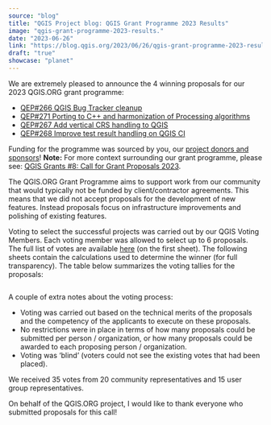 ```yaml
---
source: "blog"
title: "QGIS Project blog: QGIS Grant Programme 2023 Results"
image: "qgis-grant-programme-2023-results."
date: "2023-06-26"
link: "https://blog.qgis.org/2023/06/26/qgis-grant-programme-2023-results/"
draft: "true"
showcase: "planet"
---
```


<p>We are extremely pleased to announce the 4 winning proposals for our 2023 QGIS.ORG grant programme:</p>



<ul>
<li><a href="https://github.com/qgis/QGIS-Enhancement-Proposals/issues/266">QEP#266 QGIS Bug Tracker cleanup</a></li>



<li><a href="https://github.com/qgis/QGIS-Enhancement-Proposals/issues/271">QEP#271 Porting to C++ and harmonization of Processing algorithms</a></li>



<li><a href="https://github.com/qgis/QGIS-Enhancement-Proposals/issues/267">QEP#267 Add vertical CRS handling to QGIS</a></li>



<li><a href="https://github.com/qgis/QGIS-Enhancement-Proposals/issues/268">QEP#268 Improve test result handling on QGIS CI</a></li>
</ul>



<p>Funding for the programme was sourced by you, our <a href="https://www.qgis.org/en/site/about/sponsorship.html">project donors and sponsors</a>! <strong>Note:</strong> For more context surrounding our grant programme, please see: <a href="https://blog.qgis.org/2023/04/04/qgis-grants-8-call-for-grant-proposals-2023/">QGIS Grants #8: Call for Grant Proposals 2023</a>.</p>



<p>The QGIS.ORG Grant Programme aims to support work from our community that would typically not be funded by client/contractor agreements. This means that we did not accept proposals for the development of new features. Instead proposals focus on infrastructure improvements and polishing of existing features.<span id="more-1420"></span></p>



<p>Voting to select the successful projects was carried out by our QGIS Voting Members. Each voting member was allowed to select up to 6 proposals. The full list of votes are available <a href="https://docs.google.com/spreadsheets/d/1xdgpYwt1g39pRYcCm1XbqNC2yXfb7aXtf_3RALr2PQc/edit?usp=sharing">here</a> (on the first sheet). The following sheets contain the calculations used to determine the winner (for full transparency). The table below summarizes the voting tallies for the proposals:</p>



<figure class="wp-block-image size-large"><a href="https://qgisblog.files.wordpress.com/2023/06/image-2.png"><img data-attachment-id="2738" data-permalink="https://blog.qgis.org/2023/06/26/qgis-grant-programme-2023-results/image-2-4/" data-orig-file="https://qgisblog.files.wordpress.com/2023/06/image-2.png" data-orig-size="798,229" data-comments-opened="0" data-image-meta="{&quot;aperture&quot;:&quot;0&quot;,&quot;credit&quot;:&quot;&quot;,&quot;camera&quot;:&quot;&quot;,&quot;caption&quot;:&quot;&quot;,&quot;created_timestamp&quot;:&quot;0&quot;,&quot;copyright&quot;:&quot;&quot;,&quot;focal_length&quot;:&quot;0&quot;,&quot;iso&quot;:&quot;0&quot;,&quot;shutter_speed&quot;:&quot;0&quot;,&quot;title&quot;:&quot;&quot;,&quot;orientation&quot;:&quot;0&quot;}" data-image-title="image-2" data-image-description="" data-image-caption="" data-medium-file="https://qgisblog.files.wordpress.com/2023/06/image-2.png?w=300" data-large-file="https://qgisblog.files.wordpress.com/2023/06/image-2.png?w=780" src="https://qgisblog.files.wordpress.com/2023/06/image-2.png?w=798" alt="" class="wp-image-2738" srcset="https://qgisblog.files.wordpress.com/2023/06/image-2.png 798w, https://qgisblog.files.wordpress.com/2023/06/image-2.png?w=150 150w, https://qgisblog.files.wordpress.com/2023/06/image-2.png?w=300 300w, https://qgisblog.files.wordpress.com/2023/06/image-2.png?w=768 768w" sizes="(max-width: 798px) 100vw, 798px" /></a></figure>



<p>A couple of extra notes about the voting process:</p>



<ul>
<li>Voting was carried out based on the technical merits of the proposals and the competency of the applicants to execute on these proposals.</li>



<li>No restrictions were in place in terms of how many proposals could be submitted per person / organization, or how many proposals could be awarded to each proposing person / organization.</li>



<li>Voting was ‘blind’ (voters could not see the existing votes that had been placed).</li>
</ul>



<p>We received 35 votes from 20 community representatives and 15 user group representatives.</p>



<p>On behalf of the QGIS.ORG project, I would like to thank everyone who submitted proposals for this call!</p>
